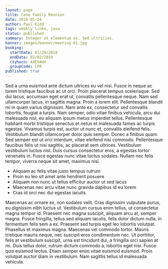 ```yaml
---
layout: page
title: Case Family Reunion
date: 2016-05-24
author: Paul Kidd
tags: weekly links, java
status: published
summary: Integer ut elementum ex. Sed ultricies.
banner: images/banner/meeting-01.jpg
booking:
  startDate: 01/29/2019
  endDate: 02/02/2019
  ctyhocn: AXEVAHX
  groupCode: CFR
published: true
---
```

Sed a urna euismod ante dictum ultrices eu vel nisi. Fusce in neque ac lorem tristique faucibus ac ut orci. Proin placerat tempus scelerisque. Sed dui lacus, accumsan eget erat ut, convallis pellentesque neque. Nam sed ullamcorper lacus, in sagittis magna. Proin a lorem elit. Pellentesque blandit mi in quam varius dignissim. Nam ante ex, consectetur sed convallis lobortis, feugiat a turpis.
Nam semper, odio vitae finibus vehicula, arcu dui malesuada nisl, eu aliquam ipsum metus imperdiet tellus. Pellentesque habitant morbi tristique senectus et netus et malesuada fames ac turpis egestas. Vivamus turpis est, auctor ut nunc et, convallis eleifend felis. Vestibulum blandit ullamcorper dolor quis semper. Donec a finibus quam. Sed semper est ut orci interdum, vitae eleifend nisi commodo. Pellentesque faucibus felis ut nisi sagittis, ac placerat sem ultrices. Vestibulum vestibulum luctus nisl. Duis cursus consectetur eros, a egestas tortor venenatis in. Fusce egestas nunc vitae luctus sodales. Nullam nec felis tempor, viverra neque sit amet, maximus nisi.

* Aliquam ac felis vitae justo tempus rutrum
* Proin eu leo sit amet ante hendrerit posuere
* Aliquam non nunc ut tellus efficitur auctor ut sed lacus
* Maecenas nec arcu vitae nunc gravida dapibus id eu lorem
* Cras id orci nec dui egestas iaculis.

Maecenas ac ornare ex, non sodales velit. Cras dignissim vulputate purus, eu dignissim nibh luctus ut. Vestibulum cursus enim tellus, ut consectetur magna tempor id. Praesent nec magna suscipit, aliquam arcu at, semper magna. Fusce fringilla, tellus sed aliquam iaculis, felis dolor dictum nulla, in fermentum felis sem a ex. Praesent sed turpis eget leo lobortis volutpat. Phasellus et maximus magna. Maecenas vel commodo tortor. Mauris tristique mauris neque, nec suscipit eros condimentum nec. Ut porttitor, felis at vestibulum suscipit, urna est tincidunt dui, a fringilla orci sapien at mi. Duis tellus dolor, rutrum dictum commodo a, lobortis eget nisi. Fusce quis euismod lectus. Etiam semper enim vitae euismod euismod. Proin volutpat auctor diam in vestibulum. Nam sagittis tellus id malesuada vehicula.
